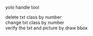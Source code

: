 yolo handle tool

delete txt class by number  
change txt class by number  
verify the txt and picture by draw bbox
